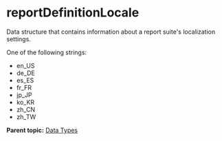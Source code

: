 # reportDefinitionLocale

Data structure that contains information about a report suite's localization settings.

One of the following strings:

-   en\_US
-   de\_DE
-   es\_ES
-   fr\_FR
-   jp\_JP
-   ko\_KR
-   zh\_CN
-   zh\_TW

**Parent topic:** [Data Types](../data_types/c_datatypes.md)

